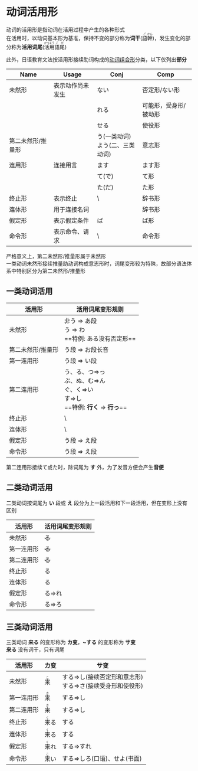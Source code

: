 # 动词活用形  

动词的活用形是指动词在活用过程中产生的各种形式  
在活用时，以动词基本形为基准，保持不变的部分称为**词干**(<ruby>語<rt>ご</rt>幹<rt>かん</rt></ruby>)，发生变化的部分称为**活用词尾**(<ruby>活<rt>かつ</rt>用<rt>よう</rt>語<rt>ご</rt>尾<rt>び</rt></ruby>)  

此外，日语教育文法按活用形接续助词构成的[动词组合形](动词组合形.md)分类，以下仅列出**部分**  

| Name      | Usage    | Conj                  | Comp        |
| --------- | -------- | --------------------- | ----------- |
| 未然形       | 表示动作尚未发生 | ない                    | 否定形/ない形     |
|           |          | れる                    | 可能形，受身形/被动形 |
|           |          | せる                    | 使役形         |
| 第二未然形/推量形 |          | う(一类动词)<br>よう(二、三类动词) | 意志形         |
| 连用形       | 连接用言     | ます                    | ます形         |
|           |          | て(で)                  | て形          |
|           |          | た(だ)                  | た形          |
| 终止形       | 表示终止     | \\                    | 辞书形         |
| 连体形       | 用于连接名词   |                       | 辞书形         |
| 假定形       | 表示假定条件   | ば                     | ば形          |
| 命令形       | 表示命令、请求  | \\                    | 命令形         |

严格意义上，第二未然形/推量形属于未然形  
一类动词未然形接续推量助动词构成意志形时，词尾变形较为特殊，故部分语法体系中特别区分为第二未然形/推量形  

## 一类动词活用

| 活用形       | 活用词尾变形规则                                                           |
| --------- | ------------------------------------------------------------------ |
| 未然形       | 非う => あ段<br>う => わ<br>==特例: ある没有否定形==                              |
| 第二未然形/推量形 | う段 => お段长音                                                         |
| 第一连用形     | う段 => い段                                                           |
| 第二连用形     | う、る、つ=>っ<br>ぶ、ぬ、む=>ん<br>ぐ、く=>い<br>す=>し<br>==特例: **行く** => **行っ**== |
| 终止形       | \\                                                                 |
| 连体形       | \\                                                                 |
| 假定形       | う段 => え段                                                           |
| 命令形       | う段 => え段                                                           |

第二连用形接续て或た时，除词尾为 **す** 外，为了发音方便会产生**音便**  

## 二类动词活用

二类动词按词尾为 **い** 段或 **え** 段分为上一段活用和下一段活用，但在变形上没有区别  

| 活用形   | 活用词尾变形规则 |
| ----- | -------- |
| 未然形   | ~~る~~    |
| 第一连用形 | ~~る~~    |
| 第二连用形 | ~~る~~    |
| 终止形   | る        |
| 连体形   | る        |
| 假定形   | る=>れ     |
| 命令形   | る=>ろ     |

## 三类动词活用

三类动词 **来る** 的变形称为 **カ变**，**~する** 的变形称为 **サ变**  
**来る** 没有词干，只有词尾  

|活用形|カ变|サ变|
|-|-|-|
|未然形|<ruby>来<rt>こ</rt></ruby>|する=>し(接续否定形和意志形)<br>する=>さ(接续受身形和使役形)|
|第一连用形|<ruby>来<rt>き</rt></ruby>|する=>し|
|第二连用形|<ruby>来<rt>き</rt></ruby>|する=>し|
|终止形| <ruby>来<rt>く</rt>る</ruby>|する|
|连体形| <ruby>来<rt>く</rt>る</ruby>|する|
|假定形| <ruby>来<rt>く</rt>れ</ruby>|する=>すれ|
|命令形| <ruby>来<rt>こ</rt>い</ruby>|する=>しろ(口语)、せよ(书面)|
